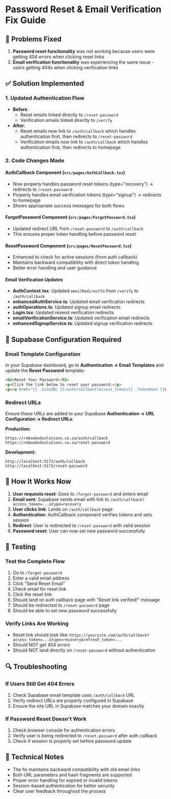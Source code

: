 # Password Reset & Email Verification Fix Guide

## 🚨 Problems Fixed
1. **Password reset functionality** was not working because users were getting 404 errors when clicking reset links
2. **Email verification functionality** was experiencing the same issue - users getting 404s when clicking verification links

## ✅ Solution Implemented

### 1. Updated Authentication Flow
- **Before**:
  - Reset emails linked directly to `/reset-password`
  - Verification emails linked directly to `/verify`
- **After**:
  - Reset emails now link to `/auth/callback` which handles authentication first, then redirects to `/reset-password`
  - Verification emails now link to `/auth/callback` which handles authentication first, then redirects to homepage

### 2. Code Changes Made

#### AuthCallback Component (`src/pages/AuthCallback.tsx`)
- Now properly handles password reset tokens (type="recovery") → redirects to `/reset-password`
- Properly handles email verification tokens (type="signup") → redirects to homepage
- Shows appropriate success messages for both flows

#### ForgotPassword Component (`src/pages/ForgotPassword.tsx`)
- Updated redirect URL from `/reset-password` to `/auth/callback`
- This ensures proper token handling before password reset

#### ResetPassword Component (`src/pages/ResetPassword.tsx`)
- Enhanced to check for active sessions (from auth callback)
- Maintains backward compatibility with direct token handling
- Better error handling and user guidance

#### Email Verification Updates
- **AuthContext.tsx**: Updated `emailRedirectTo` from `/verify` to `/auth/callback`
- **enhancedAuthService.ts**: Updated email verification redirects
- **authOperations.ts**: Updated signup email redirects
- **Login.tsx**: Updated resend verification redirects
- **emailVerificationService.ts**: Updated verification email redirects
- **enhancedSignupService.ts**: Updated signup verification redirects

## 🔧 Supabase Configuration Required

### Email Template Configuration
In your Supabase dashboard, go to **Authentication → Email Templates** and update the **Reset Password** template:

```html
<h2>Reset Your Password</h2>
<p>Click the link below to reset your password:</p>
<p><a href="{{ .SiteURL }}/auth/callback?access_token={{ .TokenHash }}&type=recovery&refresh_token={{ .RefreshTokenHash }}">Reset Password</a></p>
```

### Redirect URLs
Ensure these URLs are added to your Supabase **Authentication → URL Configuration → Redirect URLs**:

**Production:**
```
https://rebookedsolutions.co.za/auth/callback
https://rebookedsolutions.co.za/reset-password
```

**Development:**
```
http://localhost:5173/auth/callback
http://localhost:5173/reset-password
```

## 🔄 How It Works Now

1. **User requests reset**: Goes to `/forgot-password` and enters email
2. **Email sent**: Supabase sends email with link to `/auth/callback?access_token=...&type=recovery`
3. **User clicks link**: Lands on `/auth/callback` page
4. **Authentication**: AuthCallback component verifies tokens and sets session
5. **Redirect**: User is redirected to `/reset-password` with valid session
6. **Password reset**: User can now set new password successfully

## 🧪 Testing

### Test the Complete Flow
1. Go to `/forgot-password`
2. Enter a valid email address
3. Click "Send Reset Email"
4. Check email for reset link
5. Click the reset link
6. Should land on auth callback page with "Reset link verified!" message
7. Should be redirected to `/reset-password` page
8. Should be able to set new password successfully

### Verify Links Are Working
- Reset link should look like: `https://yoursite.com/auth/callback?access_token=...&type=recovery&refresh_token=...`
- Should NOT get 404 errors
- Should NOT land directly on `/reset-password` without authentication

## 🔍 Troubleshooting

### If Users Still Get 404 Errors
1. Check Supabase email template uses `/auth/callback` URL
2. Verify redirect URLs are properly configured in Supabase
3. Ensure the site URL in Supabase matches your domain exactly

### If Password Reset Doesn't Work
1. Check browser console for authentication errors
2. Verify user is being redirected to `/reset-password` after auth callback
3. Check if session is properly set before password update

## 📝 Technical Notes

- The fix maintains backward compatibility with old email links
- Both URL parameters and hash fragments are supported
- Proper error handling for expired or invalid tokens
- Session-based authentication for better security
- Clear user feedback throughout the process
